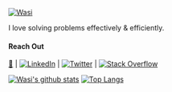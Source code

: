 [![Wasi](https://wasi0013.files.wordpress.com/2018/11/my_website_logo_half_circle_green-e1546027650125.png?w=143)](#)


I love solving problems effectively & efficiently.

#### Reach Out


[:bearded_person:](https://wasi0013.com/contact) | [![LinkedIn](https://linkedin.com/favicon.ico)](https://linkedin.com/in/wasi0013) | [![Twitter](https://twitter.com/favicon.ico)](https://twitter.com/wasi0013) | [![Stack Overflow](https://stackoverflow.com/favicon.ico)](https://stackoverflow.com/cv/wasi0013)

[![Wasi's github stats](https://github-readme-stats.vercel.app/api?username=wasi0013&theme=gotham&show_icons=true&include_all_commits=true&count_private=true&hide=issues)](#)
[![Top Langs](https://github-readme-stats.vercel.app/api/top-langs/?username=wasi0013&layout=compact&theme=gotham)](#)
